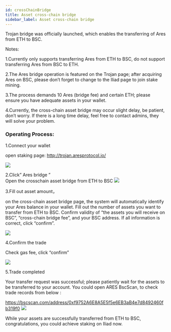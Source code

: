 ```yaml
---
id: crossChainBridge
title: Asset cross-chain bridge
sidebar_label: Asset cross-chain bridge
---
```


Trojan bridge was officially launched, which enables the transferring of Ares from ETH to BSC.

Notes:

1.Currently only supports transferring Ares from ETH to BSC, do not support transferring Ares from BSC to ETH.

2.The Ares bridge operation is featured on the Trojan page; after acquiring Ares on BSC, please don’t forget to change to the Iliad page to join stake mining.

3.The process demands 10 Ares (bridge fee) and certain ETH; please ensure you have adequate assets in your wallet.

4.Currently, the cross-chain asset bridge may occur slight delay, be patient, don’t worry. If there is a long time delay, feel free to contact admins, they will solve your problem.

### Operating Process:

1.Connect your wallet

open staking page: http://trojan.aresprotocol.io/

![](assets/build/30.png)

2.Click” Ares bridge ”  
Open the crosschain asset bridge from ETH to BSC
![](assets/build/31.png)

3.Fill out asset amount，

on the cross-chain asset bridge page, the system will automatically identify your Ares balance in your wallet. Fill out the number of assets you want to transfer from ETH to BSC. Confirm validity of “the assets you will receive on BSC”, “cross-chain bridge fee”, and your BSC address. If all information is correct, click “confirm”.

![](assets/build/32.png)

4.Confirm the trade

Check gas fee, click “confirm”

![](assets/build/33.png)

5.Trade completed

Your transfer request was successful; please patiently wait for the assets to be transferred to your account. You could open ARES BscScan, to check trade records from below :

https://bscscan.com/address/0xf9752A6E8A5E5f5e6EB3aB4e7d8492460fb319f0
![](assets/build/34.png)

While your assets are successfully transferred from ETH to BSC, congratulations, you could achieve staking on Iliad now.
